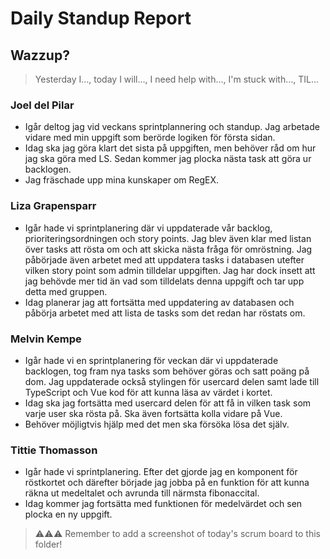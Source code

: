 # Daily Standup Report

## Wazzup?
> Yesterday I…, today I will…, I need help with…, I'm stuck with…, TIL…

### Joel del Pilar 
- Igår deltog jag vid veckans sprintplannering och standup. Jag arbetade vidare med min uppgift som berörde logiken för första sidan.
- Idag ska jag göra klart det sista på uppgiften, men behöver råd om hur jag ska göra med LS. Sedan kommer jag plocka nästa task att göra ur backlogen.
- Jag fräschade upp mina kunskaper om RegEX.

### Liza Grapensparr
- Igår hade vi sprintplanering där vi uppdaterade vår backlog, prioriteringsordningen och story points. Jag blev även klar med listan över tasks att rösta om och att skicka nästa fråga för omröstning. Jag påbörjade även arbetet med att uppdatera tasks i databasen utefter vilken story point som admin tilldelar uppgiften. Jag har dock insett att jag behövde mer tid än vad som tilldelats denna uppgift och tar upp detta med gruppen.
- Idag planerar jag att fortsätta med uppdatering av databasen och påbörja arbetet med att lista de tasks som det redan har röstats om.

### Melvin Kempe
- Igår hade vi en sprintplanering för veckan där vi uppdaterade backlogen, tog fram nya tasks som behöver göras och satt poäng på dom. Jag uppdaterade också stylingen för usercard delen samt lade till TypeScript och Vue kod för att kunna läsa av värdet i kortet.
- Idag ska jag fortsätta med usercard delen för att få in vilken task som varje user ska rösta på. Ska även fortsätta kolla vidare på Vue.
- Behöver möjligtvis hjälp med det men ska försöka lösa det själv. 

### Tittie Thomasson
- Igår hade vi sprintplanering. Efter det gjorde jag en komponent för röstkortet och därefter började jag jobba på en funktion för att kunna räkna ut medeltalet och avrunda till närmsta fibonaccital.
- Idag kommer jag fortsätta med funktionen för medelvärdet och sen plocka en ny uppgift.  



> ⚠️⚠️⚠️ Remember to add a screenshot of today's scrum board to this folder!
